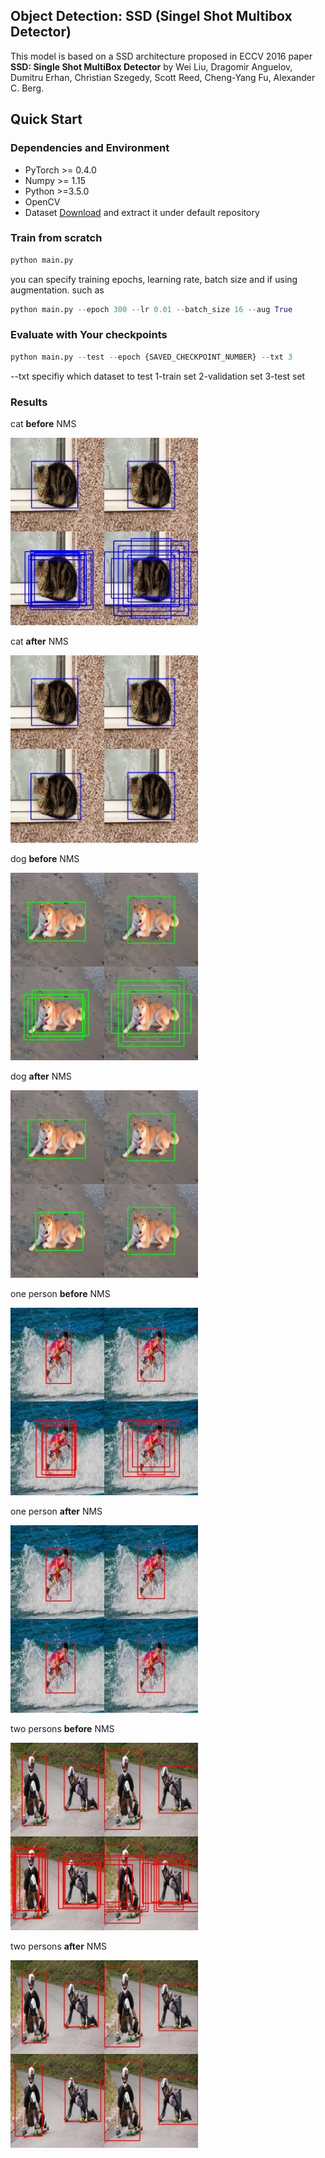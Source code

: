 ## Object Detection: SSD (Singel Shot Multibox Detector)
This model is based on a SSD architecture proposed in ECCV 2016 paper **SSD: Single Shot MultiBox Detector** by Wei Liu, Dragomir Anguelov, Dumitru Erhan, Christian Szegedy, Scott Reed, Cheng-Yang Fu, Alexander C. Berg.

## Quick Start
### Dependencies and Environment
- PyTorch >= 0.4.0
- Numpy >= 1.15
- Python >=3.5.0
- OpenCV
- Dataset [Download](https://drive.google.com/u/0/uc?id=197RBFt2niCcVNPmEUwzp3ds5LsWxZVxd&export=download) and extract it under default repository


### Train from scratch
```python
python main.py
```
you can specify training epochs, learning rate, batch size and if using augmentation. such as
```python
python main.py --epoch 300 --lr 0.01 --batch_size 16 --aug True
```


### Evaluate with Your checkpoints
```python
python main.py --test --epoch {SAVED_CHECKPOINT_NUMBER} --txt 3
```
--txt specifiy which dataset to test 1-train set 2-validation set 3-test set

### Results
cat **before** NMS

<img src="imgs/cat.jpg" width="300">

cat **after** NMS

<img src="imgs/cat_NMS.jpg" width="300">

dog **before** NMS

<img src="imgs/dog.jpg" width="300">

dog **after** NMS

<img src="imgs/dog_NMS.jpg" width="300">

one person **before** NMS

<img src="imgs/one_person.jpg" width="300">

one person **after** NMS

<img src="imgs/one_person_NMS.jpg" width="300">

two persons **before** NMS

<img src="imgs/two_persons.jpg" width="300">

two persons **after** NMS

<img src="imgs/two_persons_NMS.jpg" width="300">

